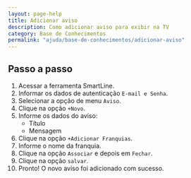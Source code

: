```yaml
---
layout: page-help
title: Adicionar aviso
description: Como adicionar aviso para exibir na TV
category: Base de Conhecimentos
permalink: "ajuda/base-de-conhecimentos/adicionar-aviso"
---
```


<!-- # Adicionar aviso -->

## Passo a passo

1. Acessar a ferramenta SmartLine.
2. Informar os dados de autenticação `E-mail e Senha`.
3. Selecionar a opção de menu `Aviso`.
4. Clique na opção `+Novo`.
6. Informe os dados do aviso:
	- Título
	- Mensagem
7. Clique na opção `+Adicionar Franquias`.
8. Informe o nome da franquia.
9. Clique na opção `Associar` e depois em `Fechar`.
7. Clique na opção `salvar`.
8. Pronto! O novo aviso foi adicionado com sucesso.